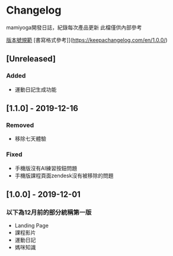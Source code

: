 # Changelog
mamiyoga開發日誌，紀錄每次產品更新
此檔僅供內部參考

[版本號規範](https://semver.org/)
[書寫格式參考]](https://keepachangelog.com/en/1.0.0/)

## [Unreleased]
### Added
- 運動日記生成功能

## [1.1.0] - 2019-12-16
### Removed
- 移除七天體驗
### Fixed
- 手機版沒有AI練習按鈕問題
- 手機版課程頁面zendesk沒有被移除的問題

## [1.0.0] - 2019-12-01
### 以下為12月前的部分統稱第一版
- Landing Page
- 課程影片
- 運動日記
- 媽咪知識